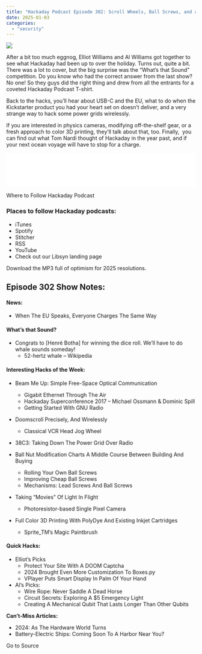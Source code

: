 ```yaml
---
title: "Hackaday Podcast Episode 302: Scroll Wheels, Ball Screws, and a New Year for USB-C"
date: 2025-01-03
categories: 
  - "security"
---
```


![](https://hackaday.com/wp-content/uploads/2016/05/microphone.jpg?w=800)

After a bit too much eggnog, Elliot Williams and Al Williams got together to see what Hackaday had been up to over the holiday. Turns out, quite a bit. There was a lot to cover, but the big surprise was the “What’s that Sound” competition. Do you know who had the correct answer from the last show? No one! So they guys did the right thing and drew from all the entrants for a coveted Hackaday Podcast T-shirt.

Back to the hacks, you’ll hear about USB-C and the EU, what to do when the Kickstarter product you had your heart set on doesn’t deliver, and a very strange way to hack some power grids wirelessly.

If you are interested in physics cameras, modifying off-the-shelf gear, or a fresh approach to color 3D printing, they’ll talk about that, too. Finally,  you can find out what Tom Nardi thought of Hackaday in the year past, and if your next ocean voyage will have to stop for a charge.

<iframe style="border: none;" title="Libsyn Player" src="//html5-player.libsyn.com/embed/episode/id/34710530/height/90/theme/custom/thumbnail/yes/direction/backward/render-playlist/no/custom-color/000000/" width="100%" height="90" scrolling="no" allowfullscreen="allowfullscreen"></iframe>

Where to Follow Hackaday Podcast

### Places to follow Hackaday podcasts:

- iTunes
- Spotify
- Stitcher
- RSS
- YouTube
- Check out our Libsyn landing page

Download the MP3 full of optimism for 2025 resolutions.

## Episode 302 Show Notes:

#### News:

- When The EU Speaks, Everyone Charges The Same Way

#### What’s that Sound?

- Congrats to \[Henré Botha\] for winning the dice roll. We’ll have to do whale sounds someday!
    - 52-hertz whale – Wikipedia

#### Interesting Hacks of the Week:

- Beam Me Up: Simple Free-Space Optical Communication
    - Gigabit Ethernet Through The Air
    - Hackaday Superconference 2017 – Michael Ossmann & Dominic Spill
    - Getting Started With GNU Radio
- Doomscroll Precisely, And Wirelessly
    - Classical VCR Head Jog Wheel
- 38C3: Taking Down The Power Grid Over Radio
- Ball Nut Modification Charts A Middle Course Between Building And Buying
    - Rolling Your Own Ball Screws
    - Improving Cheap Ball Screws
    - Mechanisms: Lead Screws And Ball Screws  
        
- Taking “Movies” Of Light In Flight
    - Photoresistor-based Single Pixel Camera
- Full Color 3D Printing With PolyDye And Existing Inkjet Cartridges
    - Sprite\_TM’s Magic Paintbrush

#### Quick Hacks:

- Elliot’s Picks
    - Protect Your Site With A DOOM Captcha
    - 2024 Brought Even More Customization To Boxes.py
    - VPlayer Puts Smart Display In Palm Of Your Hand
- Al’s Picks:
    - Wire Rope: Never Saddle A Dead Horse
    - Circuit Secrets: Exploring A $5 Emergency Light
    - Creating A Mechanical Qubit That Lasts Longer Than Other Qubits

**Can’t-Miss Articles:**

- 2024: As The Hardware World Turns
- Battery-Electric Ships: Coming Soon To A Harbor Near You?

Go to Source
